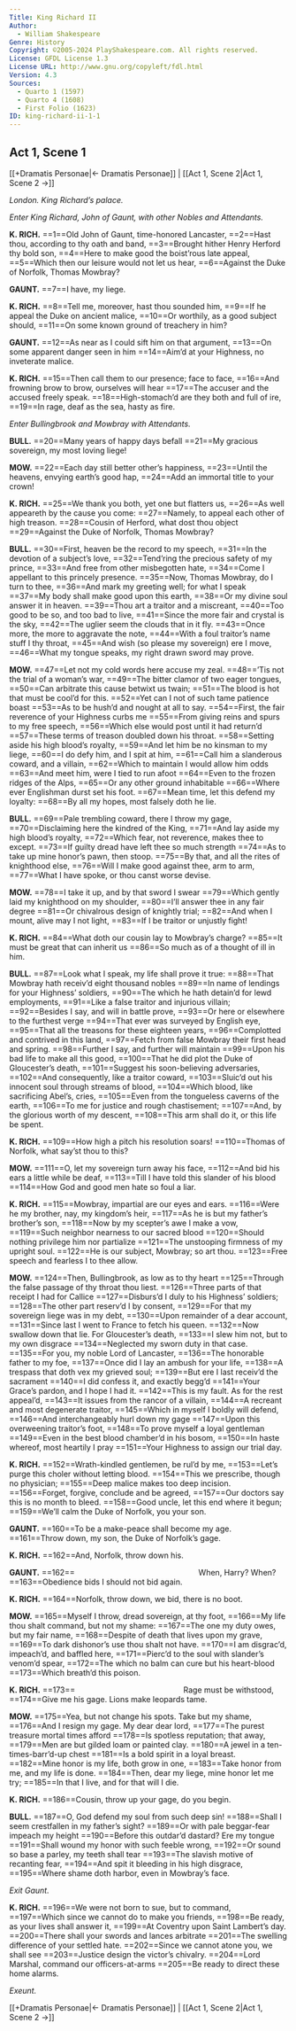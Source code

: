 ```yaml
---
Title: King Richard II
Author: 
  - William Shakespeare
Genre: History
Copyright: ©2005-2024 PlayShakespeare.com. All rights reserved.
License: GFDL License 1.3
License URL: http://www.gnu.org/copyleft/fdl.html
Version: 4.3
Sources:
  - Quarto 1 (1597)
  - Quarto 4 (1608)
  - First Folio (1623)
ID: king-richard-ii-1-1
---
```


## Act 1, Scene 1
[[+Dramatis Personae|← Dramatis Personae]] | [[Act 1, Scene 2|Act 1, Scene 2 →]]

*London. King Richard’s palace.*

*Enter King Richard, John of Gaunt, with other Nobles and Attendants.*

**K. RICH.**
==1==Old John of Gaunt, time-honored Lancaster,
==2==Hast thou, according to thy oath and band,
==3==Brought hither Henry Herford thy bold son,
==4==Here to make good the boist’rous late appeal,
==5==Which then our leisure would not let us hear,
==6==Against the Duke of Norfolk, Thomas Mowbray?

**GAUNT.**
==7==I have, my liege.

**K. RICH.**
==8==Tell me, moreover, hast thou sounded him,
==9==If he appeal the Duke on ancient malice,
==10==Or worthily, as a good subject should,
==11==On some known ground of treachery in him?

**GAUNT.**
==12==As near as I could sift him on that argument,
==13==On some apparent danger seen in him
==14==Aim’d at your Highness, no inveterate malice.

**K. RICH.**
==15==Then call them to our presence; face to face,
==16==And frowning brow to brow, ourselves will hear
==17==The accuser and the accused freely speak.
==18==High-stomach’d are they both and full of ire,
==19==In rage, deaf as the sea, hasty as fire.

*Enter Bullingbrook and Mowbray with Attendants.*

**BULL.**
==20==Many years of happy days befall
==21==My gracious sovereign, my most loving liege!

**MOW.**
==22==Each day still better other’s happiness,
==23==Until the heavens, envying earth’s good hap,
==24==Add an immortal title to your crown!

**K. RICH.**
==25==We thank you both, yet one but flatters us,
==26==As well appeareth by the cause you come:
==27==Namely, to appeal each other of high treason.
==28==Cousin of Herford, what dost thou object
==29==Against the Duke of Norfolk, Thomas Mowbray?

**BULL.**
==30==First, heaven be the record to my speech,
==31==In the devotion of a subject’s love,
==32==Tend’ring the precious safety of my prince,
==33==And free from other misbegotten hate,
==34==Come I appellant to this princely presence.
==35==Now, Thomas Mowbray, do I turn to thee,
==36==And mark my greeting well; for what I speak
==37==My body shall make good upon this earth,
==38==Or my divine soul answer it in heaven.
==39==Thou art a traitor and a miscreant,
==40==Too good to be so, and too bad to live,
==41==Since the more fair and crystal is the sky,
==42==The uglier seem the clouds that in it fly.
==43==Once more, the more to aggravate the note,
==44==With a foul traitor’s name stuff I thy throat,
==45==And wish (so please my sovereign) ere I move,
==46==What my tongue speaks, my right drawn sword may prove.

**MOW.**
==47==Let not my cold words here accuse my zeal.
==48==’Tis not the trial of a woman’s war,
==49==The bitter clamor of two eager tongues,
==50==Can arbitrate this cause betwixt us twain;
==51==The blood is hot that must be cool’d for this.
==52==Yet can I not of such tame patience boast
==53==As to be hush’d and nought at all to say.
==54==First, the fair reverence of your Highness curbs me
==55==From giving reins and spurs to my free speech,
==56==Which else would post until it had return’d
==57==These terms of treason doubled down his throat.
==58==Setting aside his high blood’s royalty,
==59==And let him be no kinsman to my liege,
==60==I do defy him, and I spit at him,
==61==Call him a slanderous coward, and a villain,
==62==Which to maintain I would allow him odds
==63==And meet him, were I tied to run afoot
==64==Even to the frozen ridges of the Alps,
==65==Or any other ground inhabitable
==66==Where ever Englishman durst set his foot.
==67==Mean time, let this defend my loyalty:
==68==By all my hopes, most falsely doth he lie.

**BULL.**
==69==Pale trembling coward, there I throw my gage,
==70==Disclaiming here the kindred of the King,
==71==And lay aside my high blood’s royalty,
==72==Which fear, not reverence, makes thee to except.
==73==If guilty dread have left thee so much strength
==74==As to take up mine honor’s pawn, then stoop.
==75==By that, and all the rites of knighthood else,
==76==Will I make good against thee, arm to arm,
==77==What I have spoke, or thou canst worse devise.

**MOW.**
==78==I take it up, and by that sword I swear
==79==Which gently laid my knighthood on my shoulder,
==80==I’ll answer thee in any fair degree
==81==Or chivalrous design of knightly trial;
==82==And when I mount, alive may I not light,
==83==If I be traitor or unjustly fight!

**K. RICH.**
==84==What doth our cousin lay to Mowbray’s charge?
==85==It must be great that can inherit us
==86==So much as of a thought of ill in him.

**BULL.**
==87==Look what I speak, my life shall prove it true:
==88==That Mowbray hath receiv’d eight thousand nobles
==89==In name of lendings for your Highness’ soldiers,
==90==The which he hath detain’d for lewd employments,
==91==Like a false traitor and injurious villain;
==92==Besides I say, and will in battle prove,
==93==Or here or elsewhere to the furthest verge
==94==That ever was surveyed by English eye,
==95==That all the treasons for these eighteen years,
==96==Complotted and contrived in this land,
==97==Fetch from false Mowbray their first head and spring.
==98==Further I say, and further will maintain
==99==Upon his bad life to make all this good,
==100==That he did plot the Duke of Gloucester’s death,
==101==Suggest his soon-believing adversaries,
==102==And consequently, like a traitor coward,
==103==Sluic’d out his innocent soul through streams of blood,
==104==Which blood, like sacrificing Abel’s, cries,
==105==Even from the tongueless caverns of the earth,
==106==To me for justice and rough chastisement;
==107==And, by the glorious worth of my descent,
==108==This arm shall do it, or this life be spent.

**K. RICH.**
==109==How high a pitch his resolution soars!
==110==Thomas of Norfolk, what say’st thou to this?

**MOW.**
==111==O, let my sovereign turn away his face,
==112==And bid his ears a little while be deaf,
==113==Till I have told this slander of his blood
==114==How God and good men hate so foul a liar.

**K. RICH.**
==115==Mowbray, impartial are our eyes and ears.
==116==Were he my brother, nay, my kingdom’s heir,
==117==As he is but my father’s brother’s son,
==118==Now by my scepter’s awe I make a vow,
==119==Such neighbor nearness to our sacred blood
==120==Should nothing privilege him nor partialize
==121==The unstooping firmness of my upright soul.
==122==He is our subject, Mowbray; so art thou.
==123==Free speech and fearless I to thee allow.

**MOW.**
==124==Then, Bullingbrook, as low as to thy heart
==125==Through the false passage of thy throat thou liest.
==126==Three parts of that receipt I had for Callice
==127==Disburs’d I duly to his Highness’ soldiers;
==128==The other part reserv’d I by consent,
==129==For that my sovereign liege was in my debt,
==130==Upon remainder of a dear account,
==131==Since last I went to France to fetch his queen.
==132==Now swallow down that lie. For Gloucester’s death,
==133==I slew him not, but to my own disgrace
==134==Neglected my sworn duty in that case.
==135==For you, my noble Lord of Lancaster,
==136==The honorable father to my foe,
==137==Once did I lay an ambush for your life,
==138==A trespass that doth vex my grieved soul;
==139==But ere I last receiv’d the sacrament
==140==I did confess it, and exactly begg’d
==141==Your Grace’s pardon, and I hope I had it.
==142==This is my fault. As for the rest appeal’d,
==143==It issues from the rancor of a villain,
==144==A recreant and most degenerate traitor,
==145==Which in myself I boldly will defend,
==146==And interchangeably hurl down my gage
==147==Upon this overweening traitor’s foot,
==148==To prove myself a loyal gentleman
==149==Even in the best blood chamber’d in his bosom,
==150==In haste whereof, most heartily I pray
==151==Your Highness to assign our trial day.

**K. RICH.**
==152==Wrath-kindled gentlemen, be rul’d by me,
==153==Let’s purge this choler without letting blood.
==154==This we prescribe, though no physician;
==155==Deep malice makes too deep incision.
==156==Forget, forgive, conclude and be agreed,
==157==Our doctors say this is no month to bleed.
==158==Good uncle, let this end where it begun;
==159==We’ll calm the Duke of Norfolk, you your son.

**GAUNT.**
==160==To be a make-peace shall become my age.
==161==Throw down, my son, the Duke of Norfolk’s gage.

**K. RICH.**
==162==And, Norfolk, throw down his.

**GAUNT.**
==162==                When, Harry? When?
==163==Obedience bids I should not bid again.

**K. RICH.**
==164==Norfolk, throw down, we bid, there is no boot.

**MOW.**
==165==Myself I throw, dread sovereign, at thy foot,
==166==My life thou shalt command, but not my shame:
==167==The one my duty owes, but my fair name,
==168==Despite of death that lives upon my grave,
==169==To dark dishonor’s use thou shalt not have.
==170==I am disgrac’d, impeach’d, and baffled here,
==171==Pierc’d to the soul with slander’s venom’d spear,
==172==The which no balm can cure but his heart-blood
==173==Which breath’d this poison.

**K. RICH.**
==173==              Rage must be withstood,
==174==Give me his gage. Lions make leopards tame.

**MOW.**
==175==Yea, but not change his spots. Take but my shame,
==176==And I resign my gage. My dear dear lord,
==177==The purest treasure mortal times afford
==178==Is spotless reputation; that away,
==179==Men are but gilded loam or painted clay.
==180==A jewel in a ten-times-barr’d-up chest
==181==Is a bold spirit in a loyal breast.
==182==Mine honor is my life, both grow in one,
==183==Take honor from me, and my life is done.
==184==Then, dear my liege, mine honor let me try;
==185==In that I live, and for that will I die.

**K. RICH.**
==186==Cousin, throw up your gage, do you begin.

**BULL.**
==187==O, God defend my soul from such deep sin!
==188==Shall I seem crestfallen in my father’s sight?
==189==Or with pale beggar-fear impeach my height
==190==Before this outdar’d dastard? Ere my tongue
==191==Shall wound my honor with such feeble wrong,
==192==Or sound so base a parley, my teeth shall tear
==193==The slavish motive of recanting fear,
==194==And spit it bleeding in his high disgrace,
==195==Where shame doth harbor, even in Mowbray’s face.

*Exit Gaunt.*

**K. RICH.**
==196==We were not born to sue, but to command,
==197==Which since we cannot do to make you friends,
==198==Be ready, as your lives shall answer it,
==199==At Coventry upon Saint Lambert’s day.
==200==There shall your swords and lances arbitrate
==201==The swelling difference of your settled hate.
==202==Since we cannot atone you, we shall see
==203==Justice design the victor’s chivalry.
==204==Lord Marshal, command our officers-at-arms
==205==Be ready to direct these home alarms.

*Exeunt.*

[[+Dramatis Personae|← Dramatis Personae]] | [[Act 1, Scene 2|Act 1, Scene 2 →]]